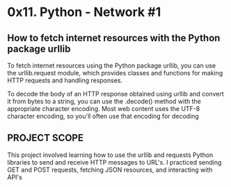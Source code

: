 # 0x11. Python - Network #1

## How to fetch internet resources with the Python package urllib
To fetch internet resources using the Python package urllib, you can use the urllib.request module, which provides classes and functions for making HTTP requests and handling responses. 

To decode the body of an HTTP response obtained using urllib and convert it from bytes to a string, you can use the .decode() method with the appropriate character encoding. Most web content uses the UTF-8 character encoding, so you'll often use that encoding for decoding

## PROJECT SCOPE
This project involved learning how to use the urllib and requests Python libraries to send and receive HTTP messages to URL's. I practiced sending GET and POST requests, fetching JSON resources, and interacting with API's 
